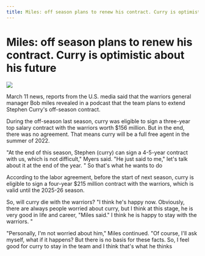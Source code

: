 ```yaml
---
title: Miles: off season plans to renew his contract. Curry is optimistic about his future
---
```



# Miles: off season plans to renew his contract. Curry is optimistic about his future
![](https://p3.itc.cn/images01/20210311/3563deb672b6481796c42131c9bc3fde.jpeg)


March 11 news, reports from the U.S. media said that the warriors general manager Bob miles revealed in a podcast that the team plans to extend Stephen Curry's off-season contract.

During the off-season last season, curry was eligible to sign a three-year top salary contract with the warriors worth $156 million. But in the end, there was no agreement. That means curry will be a full free agent in the summer of 2022.

"At the end of this season, Stephen (curry) can sign a 4-5-year contract with us, which is not difficult," Myers said. "He just said to me," let's talk about it at the end of the year. " So that's what he wants to do

According to the labor agreement, before the start of next season, curry is eligible to sign a four-year $215 million contract with the warriors, which is valid until the 2025-26 season.

So, will curry die with the warriors? "I think he's happy now. Obviously, there are always people worried about curry, but I think at this stage, he is very good in life and career, "Miles said." I think he is happy to stay with the warriors. "

"Personally, I'm not worried about him," Miles continued. "Of course, I'll ask myself, what if it happens? But there is no basis for these facts. So, I feel good for curry to stay in the team and I think that's what he thinks

